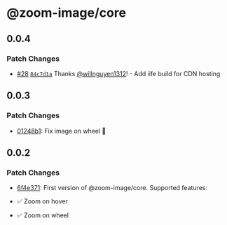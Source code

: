 # @zoom-image/core

## 0.0.4

### Patch Changes

- [#28](https://github.com/willnguyen1312/zoom-image/pull/28)
  [`84c7d1a`](https://github.com/willnguyen1312/zoom-image/commit/84c7d1a35fc390dac3896f7450e6bf1a27c495ef) Thanks
  [@willnguyen1312](https://github.com/willnguyen1312)! - Add iife build for CDN hosting

## 0.0.3

### Patch Changes

- [01248b1](https://github.com/willnguyen1312/zoom-image/commit/01248b1): Fix image on wheel 🚀

## 0.0.2

### Patch Changes

- [6f4e371](https://github.com/willnguyen1312/zoom-image/commit/6f4e371): First version of @zoom-image/core. Supported
  features:

- ✅ Zoom on hover
- ✅ Zoom on wheel
